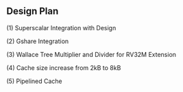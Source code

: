Design Plan
-----

(1)	Superscalar Integration with Design

(2)	Gshare Integration

(3)	Wallace Tree Multiplier and Divider for RV32M Extension

(4)	Cache size increase from 2kB to 8kB

(5) Pipelined Cache